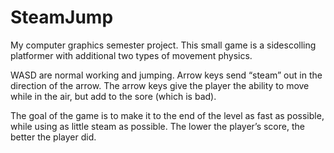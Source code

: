 # SteamJump
My computer graphics semester project. This small game is a sidescolling platformer with additional two types of movement physics. 

WASD are normal working and jumping. Arrow keys send “steam” out in the direction of the arrow. The arrow keys give the player the ability to move while in the air, but add to the sore (which is bad).

The goal of the game is to make it to the end of the level as fast as possible, while using as little steam as possible. The lower the player’s score, the better the player did.
